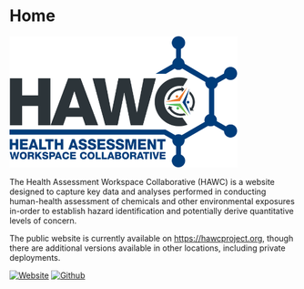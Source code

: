 # Home

<img style="max-width:400px" src='./static/img/HAWC-400.png' alt="HAWC Logo">

The Health Assessment Workspace Collaborative (HAWC) is a website designed to capture key data and analyses performed in conducting human-health assessment of chemicals and other environmental exposures in-order to establish hazard identification and potentially derive quantitative levels of concern.

The public website is currently available on <https://hawcproject.org>, though there are additional versions available in other locations, including private deployments.

[![Website](https://img.shields.io/website?url=https%3A%2F%2Fhawcproject.org)](https://hawcproject.org)
[![Github](https://img.shields.io/github/last-commit/shapiromatron/hawc.svg)](https://github.com/shapiromatron/hawc)
